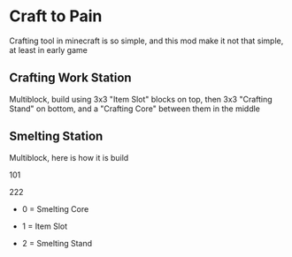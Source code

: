 # Craft to Pain

Crafting tool in minecraft is so simple, 
and this mod make it not that simple, at least in early game

## Crafting Work Station

Multiblock, build using 3x3 "Item Slot" blocks on top,
then 3x3 "Crafting Stand" on bottom, and a "Crafting Core" between them in the middle

## Smelting Station

Multiblock, here is how it is build

101

222

* 0 = Smelting Core

* 1 = Item Slot

* 2 = Smelting Stand
